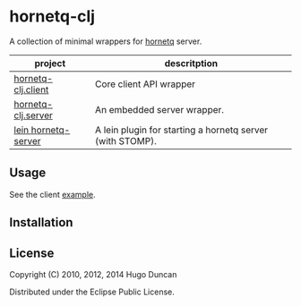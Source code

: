 # hornetq-clj

A collection of minimal wrappers for [hornetq](http://www.jboss.org/hornetq) server.

<table>
  <thead><tr><th>project</th><th>descritption</th></tr></thead>
  <tbody>
    <tr>
      <td><a href="http://github.com/hugoduncan/hornetq-clj/tree/master/client">hornetq-clj.client</a></td>
      <td>Core client API wrapper</td>
    </tr>
    <tr>
      <td><a href="http://github.com/hugoduncan/hornetq-clj/tree/master/server">hornetq-clj.server</a></td>
      <td>An embedded server wrapper.</td>
    </tr>
    <tr>
      <td><a href="http://github.com/hugoduncan/hornetq-clj/tree/master/lein-hornetq/">lein hornetq-server</a></td>
      <td>A lein plugin for starting a hornetq server (with STOMP).</td>
    </tr>
  </tbody>
</table>


## Usage

See the client
[example](http://github.com/hugoduncan/hornetq-clj/tree/master/example/).

## Installation

## License

Copyright (C) 2010, 2012, 2014 Hugo Duncan

Distributed under the Eclipse Public License.
